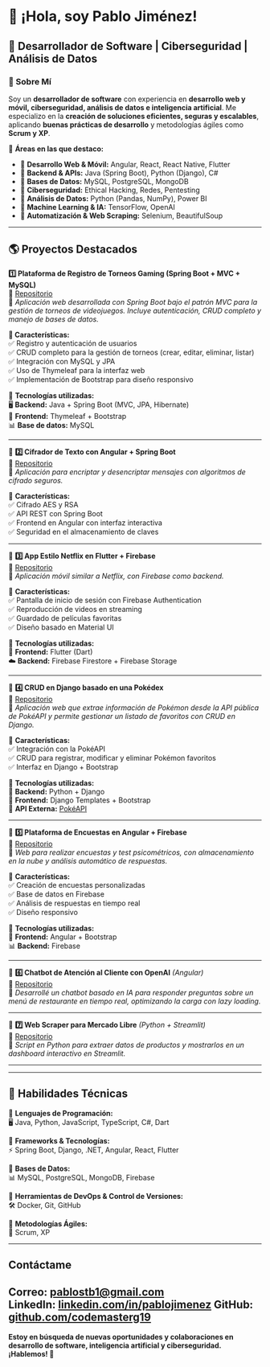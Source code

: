 # 👋 ¡Hola, soy Pablo Jiménez!  
## 🚀 Desarrollador de Software | Ciberseguridad | Análisis de Datos  

### 🌟 Sobre Mí  
Soy un **desarrollador de software** con experiencia en **desarrollo web y móvil, ciberseguridad, análisis de datos e inteligencia artificial**. 
Me especializo en la **creación de soluciones eficientes, seguras y escalables**, aplicando **buenas prácticas de desarrollo** y metodologías ágiles como **Scrum y XP**.

📌 **Áreas en las que destaco:**  
- 🔹 **Desarrollo Web & Móvil:** Angular, React, React Native, Flutter  
- 🔹 **Backend & APIs:** Java (Spring Boot), Python (Django), C#  
- 🔹 **Bases de Datos:** MySQL, PostgreSQL, MongoDB  
- 🔹 **Ciberseguridad:** Ethical Hacking, Redes, Pentesting  
- 🔹 **Análisis de Datos:** Python (Pandas, NumPy), Power BI  
- 🔹 **Machine Learning & IA:** TensorFlow, OpenAI  
- 🔹 **Automatización & Web Scraping:** Selenium, BeautifulSoup  

---

## 🌎 **Proyectos Destacados**  
 **1️⃣ Plataforma de Registro de Torneos Gaming (Spring Boot + MVC + MySQL)**  
🔗 [Repositorio](https://github.com/codemasterg19/Taller2QAdJango.git)  
📝 *Aplicación web desarrollada con Spring Boot bajo el patrón MVC para la gestión de torneos de videojuegos. Incluye autenticación, CRUD completo y manejo de bases de datos.*  

**📌 Características:**  
✅ Registro y autenticación de usuarios  
✅ CRUD completo para la gestión de torneos (crear, editar, eliminar, listar)  
✅ Integración con MySQL y JPA  
✅ Uso de Thymeleaf para la interfaz web  
✅ Implementación de Bootstrap para diseño responsivo  

📌 **Tecnologías utilizadas:**  
🖥️ **Backend:** Java + Spring Boot (MVC, JPA, Hibernate)  
🎨 **Frontend:** Thymeleaf + Bootstrap  
📊 **Base de datos:** MySQL  

---

📌 **2️⃣ Cifrador de Texto con Angular + Spring Boot**  
🔗 [Repositorio](https://github.com/codemasterg19/cifrador.git)  
📝 *Aplicación para encriptar y desencriptar mensajes con algoritmos de cifrado seguros.*  

📌 **Características:**  
✅ Cifrado AES y RSA  
✅ API REST con Spring Boot  
✅ Frontend en Angular con interfaz interactiva  
✅ Seguridad en el almacenamiento de claves  

---

📌 **3️⃣ App Estilo Netflix en Flutter + Firebase**  
🔗 [Repositorio](https://github.com/codemasterg19/taller1Mov3.git)  
📝 *Aplicación móvil similar a Netflix, con Firebase como backend.*  

📌 **Características:**  
✅ Pantalla de inicio de sesión con Firebase Authentication  
✅ Reproducción de videos en streaming  
✅ Guardado de películas favoritas  
✅ Diseño basado en Material UI  

📌 **Tecnologías utilizadas:**  
📱 **Frontend:** Flutter (Dart)  
☁️ **Backend:** Firebase Firestore + Firebase Storage  

---

📌 **4️⃣ CRUD en Django basado en una Pokédex**  
🔗 [Repositorio](https://github.com/codemasterg19/Taller2QAdJango.git)  
📝 *Aplicación web que extrae información de Pokémon desde la API pública de PokéAPI y permite gestionar un listado de favoritos con CRUD en Django.*  

📌 **Características:**  
✅ Integración con la PokéAPI  
✅ CRUD para registrar, modificar y eliminar Pokémon favoritos  
✅ Interfaz en Django + Bootstrap  

📌 **Tecnologías utilizadas:**  
🐍 **Backend:** Python + Django  
🎨 **Frontend:** Django Templates + Bootstrap  
🔗 **API Externa:** [PokéAPI](https://pokeapi.co/)  

---

📌 **5️⃣ Plataforma de Encuestas en Angular + Firebase**  
🔗 [Repositorio](https://cisegut-encuestas.netlify.app/welcome)  
📝 *Web para realizar encuestas y test psicométricos, con almacenamiento en la nube y análisis automático de respuestas.*  

📌 **Características:**  
✅ Creación de encuestas personalizadas  
✅ Base de datos en Firebase  
✅ Análisis de respuestas en tiempo real  
✅ Diseño responsivo  

📌 **Tecnologías utilizadas:**  
🎨 **Frontend:** Angular + Bootstrap  
📊 **Backend:** Firebase  

---

📌 **6️⃣ Chatbot de Atención al Cliente con OpenAI** *(Angular)*  
🔗 [Repositorio](https://github.com/codemasterg19/chatBotProject.git)  
📝 *Desarrollé un chatbot basado en IA para responder preguntas sobre un menú de restaurante en tiempo real, optimizando la carga con lazy loading.*  

---

📌 **7️⃣ Web Scraper para Mercado Libre** *(Python + Streamlit)*  
🔗 [Repositorio](https://github.com/codemasterg19/WebScrapMLibre.git)  
📝 *Script en Python para extraer datos de productos y mostrarlos en un dashboard interactivo en Streamlit.*  

---

---

## 🚀 **Habilidades Técnicas**
📌 **Lenguajes de Programación:**  
🖥️ Java, Python, JavaScript, TypeScript, C#, Dart  

📌 **Frameworks & Tecnologías:**  
⚡ Spring Boot, Django, .NET, Angular, React, Flutter  

📌 **Bases de Datos:**  
📊 MySQL, PostgreSQL, MongoDB, Firebase  

📌 **Herramientas de DevOps & Control de Versiones:**  
🛠️ Docker, Git, GitHub

📌 **Metodologías Ágiles:**  
🏃 Scrum, XP  

---

##  **Contáctame**  
**Correo:** pablostb1@gmail.com  
**LinkedIn:** [linkedin.com/in/pablojimenez](https://www.linkedin.com/in/pablo-jimenez-aaa42b138/)
**GitHub:** [github.com/codemasterg19](https://github.com/codemasterg19)
---

**Estoy en búsqueda de nuevas oportunidades y colaboraciones en desarrollo de software, inteligencia artificial y ciberseguridad. ¡Hablemos! 🚀**  

